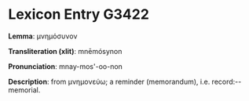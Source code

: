 # Lexicon Entry G3422

**Lemma**: μνημόσυνον

**Transliteration (xlit)**: mnēmósynon

**Pronunciation**: mnay-mos'-oo-non

**Description**:
from μνημονεύω; a reminder (memorandum), i.e. record:--memorial.
